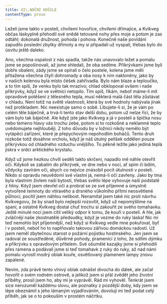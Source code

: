 ```yaml
---
title: XI\.NOČNÍ KOŠILE
contentType: prose
---
```


  

Leželi jsme takto v posteli, chvílemi hovoříce, chvílemi dřímajíce, a Kvíkveg občas láskyplně přehodil své snědé tetované nohy přes moje a potom je zas odtáhl; dokonalá družnost, pohoda i pohova. Konečně naše povídání zapudilo poslední zbytky dřímoty a my si připadali už vyspalí, třebas bylo do úsvitu ještě daleko.

Ano, všechna ospalost z nás spadla, takže nás unavovalo ležet a pomalu jsme se popošinovali, až jsme shledali, že oba sedíme. Přikrývkami jsme byli dobře obaleni, zády jsme se opírali o čelo postele, kolena jsme měli přitažena všechna čtyři dohromady a oba nosy k nim nakloněny, jako by v našich kolenou byla místo čéšek zahřívadla. Bylo nám blaze a teploučko, a to tím spíš, že venku bylo tak mrazivo; chlad obklopoval ovšem i naše přikrývky, když se ve světnici netopilo. Tím spíš, říkám, neboť máme-li mít opravdové potěšení z tělesného tepla, musí některá malá část těla zůstávat v chladu. Není totiž na světě vlastnosti, která by své hodnoty nabývala jinak než protikladem. Nic neexistuje samo o sobě. Libujete-li si, že je vám po celém těle báječně, a trvá-li tento stav delší dobu, potom už nelze říci, že by vám bylo tak báječně. Ale když jste jako Kvíkveg a já v posteli a špička nosu nebo temeno hlavy vás trochu zebe, potom si to rozkošné a neklamné teplo uvědomujete nejhlouběji. Z toho důvodu by v ložnici nikdy nemělo být vytápěcí zařízení, které je přepychovým nepohodlím boháčů. Tento druh rozkoše totiž dosáhne vrcholu, když je náš útulný pelíšek oddělen pouze přikrývkou od chladného vzduchu vnějšího. To pěkně ležíte jako jediná teplá jiskra v srdci arktického krystalu.

Když už jsme hezkou chvíli seděli takto skrčeni, napadlo mě náhle otevřít oči. Kdykoli se zabalím do přikrývek, ve dne nebo v noci, ať spím či bdím, vždycky zavírám oči, abych co nejvíce znásobil pocit útulnosti v posteli. Nikdo si opravdu neuvědomí své vlastní já, nemá-li oči zavřeny. Jako by tma byla vlastním živlem naší bytosti, třebas světlo lépe vyhovuje naší podstatě z hlíny. Když jsem otevřel oči a probral se ze své příjemné a úmyslně vytvořené temnoty do vtíravého a drsného vůkolního přítmí neosvětlené půlnoci, pocítil jsem náhlou nelibost. Nenamítal jsem také nic proti návrhu Kvíkvegovu, že by snad bylo nejlepší rozsvítit, když už nepomýšlíme na spaní, a ostatně Kvíkveg dostal chuť trochu si zakouřit ze svého tomahavku. Ještě minulé noci jsem cítil veliký odpor k tomu, že kouří v posteli. A hle, jak zvláčnějí naše zkostnatělé předsudky, když je vezme do ruky láska! Nic mi teď nemohlo být příjemnější, než když si Kvíkveg vedle mne pokuřoval, byť i v posteli, neboť ho to naplňovalo takovou zářivou domáckou radostí. Už jsem neměl zbytečnou starost o požární pojistku hostinského. Jen jsem se radoval ze soustředěné, důvěrné pohody, pramenící z toho, že sdílím dýmku a přikrývku s opravdovým přítelem. Své ošumělé kazajky jsme si přehodili přes ramena a podávali jsme si teď tomahavk z ruky do ruky, až nad námi pomalu vyrostl modrý oblak kouře, osvětlovaný plamenem lampy znovu zapálené.

Nevím, zda právě tento vlnivý oblak odnášel divocha do dálek, ale začal hovořit o svém rodném ostrově, a jelikož jsem si přál zvědět jeho životní příběhy, prosil jsem ho, aby mi je vyprávěl. Rád mi vyhověl. Tenkrát jsem sice nerozuměl každému slovu, ale poznatky z pozdější doby, kdy jsem se lépe obeznámil s jeho lámaným vyjadřováním, dovolují mi teď podat celý příběh, jak se o to pokouším v prostém náčrtku.
